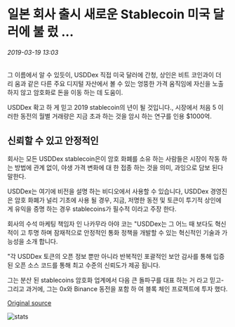 # 일본 회사 출시 새로운 Stablecoin 미국 달러에 불 렀 ...

###### 2019-03-19 13:03

그 이름에서 알 수 있듯이, USDDex 직접 미국 달러에 간청, 상인은 비트 코인과이 더 리 움과 같은 다른 주요 디지털 자산에서 볼 수 있는 엉뚱한 가격 움직임에 자신을 노출 하지 않고 암호화로 돈을 이동 하는 데 도움이.

USDDex 확고 하 게 믿고 2019 stablecoin의 년이 될 것입니다., 시장에서 처음 5 이러한 동전의 월별 거래량은 지금 초과 하는 것을 암시 하는 연구를 인용 $1000억.

## 신뢰할 수 있고 안정적인

회사는 모든 USDDex stablecoin은이 암호 화폐를 소유 하는 사람들은 시장이 작동 하는 방법에 관계 없이, 야생 가격 변화에 대 한 접종 하는 것을 의미, 과잉으로 담보 된다 말한다.

USDDex는 여기에 비전을 설명 하는 비디오에서 사용할 수 있습니다, USDDex 경영진은 암호 화폐가 널리 기초에 사용 될 경우, 지금, 저명한 동전 및 토큰이 투기적 상인에 게 유익을 증명 하는 경우 stablecoins가 필수적 이라고 주장 한다.

회사의 수석 마케팅 책임자 인 나카무라 아야 코는 "USDDex는 그 어느 때 보다도 혁신적이 고 투명 하며 잠재적으로 안정적인 통화 정책을 개발할 수 있는 혁신적인 기술과 가능성을 소개 합니다.

"각 USDDex 토큰의 오픈 정보 뿐만 아니라 반복적인 포괄적인 보안 감사를 통해 입증 된 오픈 소스 코드를 통해 최고 수준의 신뢰도가 제공 됩니다.

그는 분산 된 stablecoins 암호화 업계에서 다음 큰 돌파구를 대표 하는 거 라고 믿고-그리고 과거에, 그는 0x와 Binance 동전을 포함 하 여 블록 체인 프로젝트에 투자 했다.

[Original source](https://cointelegraph.com/news/japanese-company-launches-new-stablecoin-pegged-to-the-us-dollar)

![stats](https://c.statcounter.com/11760860/0/a89fa40b/1/ "stats")